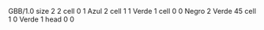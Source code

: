 <gs-board without-header> GBB/1.0
size 2 2
cell 0 1 Azul 2 
cell 1 1 Verde 1 
cell 0 0 Negro 2 Verde 45 
cell 1 0 Verde 1 
head 0 0 </gs-board>